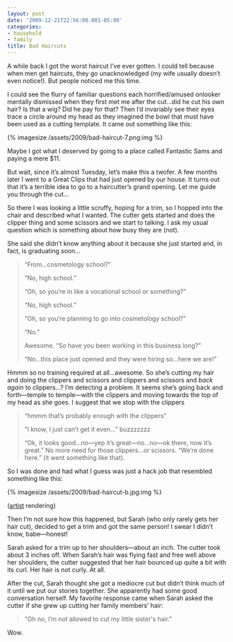 ```yaml
---
layout: post
date: '2009-12-21T22:56:00.001-05:00'
categories:
- household
- family
title: Bad Haircuts
---
```


A while back I got the worst haircut I’ve ever gotten. I could tell because when men get haircuts, they go unacknowledged (my wife usually doesn’t even notice!). But people noticed me this time.

I could see the flurry of familiar questions each horrified/amused onlooker mentally dismissed when they first met me after the cut...did he cut his own hair? Is that a wig? Did he pay for that? Then I’d invariably see their eyes trace a circle around my head as they imagined the bowl that must have been used as a cutting template. It came out something like this:

{% imagesize /assets/2009/bad-haircut-7.png:img %}

Maybe I got what I deserved by going to a place called Fantastic Sams and paying a mere $11.

But wait, since it’s almost Tuesday, let’s make this a twofer. A few months later I went to a Great Clips that had just opened by our house. It turns out that it’s a terrible idea to go to a haircutter’s grand opening. Let me guide you through the cut...

So there I was looking a little scruffy, hoping for a trim, so I hopped into the chair and described what I wanted. The cutter gets started and does the clipper thing and some scissors and we start to talking. I ask my usual question which is something about how busy they are (not). 

She said she didn’t know anything about it because she just started and, in fact, is graduating soon...

> “From...cosmetology school?”  
> 
> “No, high school.”  
> 
> “Oh, so you’re in like a vocational school or something?”  
> 
> “No, high school.”  
> 
> “Oh, so you’re planning to go into cosmetology school?”  
> 
> “No.”  
> 
> Awesome. “So have you been working in this business long?”  
> 
> “No...this place just opened and they were hiring so...here we are!”

Hmmm so no training required at all...awesome. So she’s cutting my hair and doing the clippers and scissors and clippers and scissors and *back again* to clippers...? I’m detecting a problem. It seems she’s going back and forth—temple to temple—with the clippers and moving towards the top of my head as she goes. I suggest that we stop with the clippers

> “hmmm that’s probably enough with the clippers”   
> 
> “I know, I just can’t get it even...” buzzzzzzz  
> 
> “Ok, it looks good...no—yep it’s great—no...no—ok there, now it’s great.” No more need for those clippers...or scissors. “We’re done here.” (it went something like that).

So I was done and had what I guess was just a hack job that resembled something like this:  

{% imagesize /assets/2009/bad-haircut-b.jpg:img %}

([artist](http://www.flickr.com/photos/fordbuchanan/3263291855/) rendering)

Then I’m not sure how this happened, but Sarah (who only rarely gets her hair cut), decided to get a trim and got the same person! I swear I didn’t know, babe—honest!

Sarah asked for a trim up to her shoulders—about an inch. The cutter took about 3 inches off. When Sarah’s hair was flying fast and free well above her shoulders, the cutter suggested that her hair bounced up quite a bit with its curl. Her hair is not curly. At all.

After the cut, Sarah thought she got a mediocre cut but didn’t think much of it until we put our stories together. She apparently had some good conversation herself. My favorite response came when Sarah asked the cutter if she grew up cutting her family members’ hair:

> "Oh no, I’m not allowed to cut my little sister's hair."

Wow. 